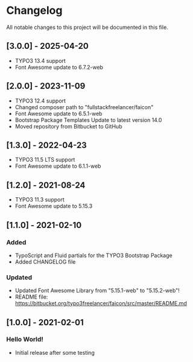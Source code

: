 # Changelog
All notable changes to this project will be documented in this file.

## [3.0.0] - 2025-04-20
- TYPO3 13.4 support
- Font Awesome update to 6.7.2-web

## [2.0.0] - 2023-11-09
- TYPO3 12.4 support
- Changed composer path to "fullstackfreelancer/faicon"
- Font Awesome update to 6.5.1-web
- Bootstrap Package Templates Update to latest version 14.0
- Moved repository from Bitbucket to GitHub

## [1.3.0] - 2022-04-23
- TYPO3 11.5 LTS support
- Font Awesome update to 6.1.1-web

## [1.2.0] - 2021-08-24
- TYPO3 11.3 support
- Font Awesome update to 5.15.3

## [1.1.0] - 2021-02-10

### Added
- TypoScript and Fluid partials for the TYPO3 Bootstrap Package
- Added CHANGELOG file

### Updated
- Updated Font Awesome Library from "5.15.1-web" to "5.15.2-web"!
- README file: https://bitbucket.org/typo3freelancer/faicon/src/master/README.md

## [1.0.0] - 2021-02-01

### Hello World!
- Initial release after some testing
